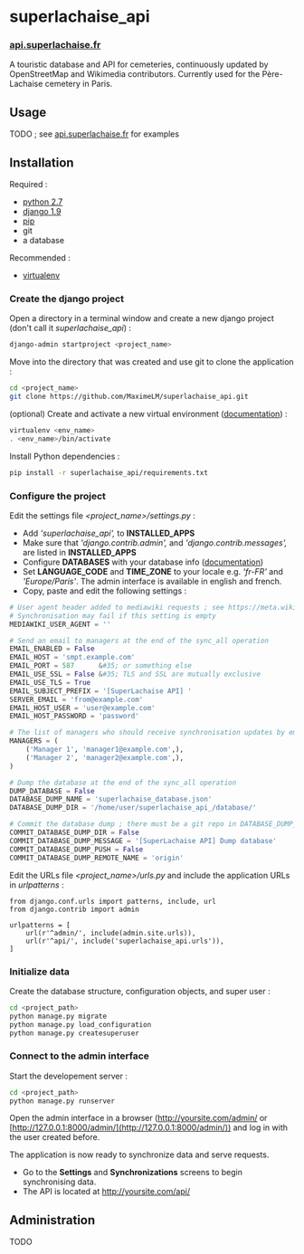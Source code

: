 # superlachaise_api

### [api.superlachaise.fr](https://api.superlachaise.fr)

A touristic database and API for cemeteries, continuously updated by OpenStreetMap and Wikimedia contributors. Currently used for the Père-Lachaise cemetery in Paris.

## Usage

TODO ; see [api.superlachaise.fr](https://api.superlachaise.fr) for examples

## Installation

Required :

 * [python 2.7](https://www.python.org)
 * [django 1.9](https://www.djangoproject.com)
 * [pip](https://pypi.python.org/pypi/pip)
 * git
 * a database
 
Recommended :

 * [virtualenv](https://pypi.python.org/pypi/virtualenv)

### Create the django project

Open a directory in a terminal window and create a new django project (don't call it *superlachaise_api*) :

```sh
django-admin startproject <project_name>
```

Move into the directory that was created and use git to clone the application :

```sh
cd <project_name>
git clone https://github.com/MaximeLM/superlachaise_api.git
```

(optional) Create and activate a new virtual environment ([documentation](https://virtualenv.pypa.io/en/latest/userguide.html)) :

```sh
virtualenv <env_name>
. <env_name>/bin/activate
```

Install Python dependencies :

```sh
pip install -r superlachaise_api/requirements.txt
```

### Configure the project

Edit the settings file *<project_name>/settings.py* :

 * Add *'superlachaise_api',* to **INSTALLED_APPS**
 * Make sure that *'django.contrib.admin',* and *'django.contrib.messages',* are listed in **INSTALLED_APPS**
 * Configure **DATABASES** with your database info ([documentation](https://docs.djangoproject.com/en/1.8/ref/settings/#databases))
 * Set **LANGUAGE_CODE** and **TIME_ZONE** to your locale e.g. *'fr-FR'* and *'Europe/Paris'*. The admin interface is available in english and french.
 * Copy, paste and edit the following settings :

```python
# User agent header added to mediawiki requests ; see https://meta.wikimedia.org/wiki/User-Agent_policy
# Synchronisation may fail if this setting is empty
MEDIAWIKI_USER_AGENT = ''

# Send an email to managers at the end of the sync_all operation
EMAIL_ENABLED = False
EMAIL_HOST = 'smpt.example.com'
EMAIL_PORT = 587      &#35; or something else
EMAIL_USE_SSL = False &#35; TLS and SSL are mutually exclusive
EMAIL_USE_TLS = True
EMAIL_SUBJECT_PREFIX = '[SuperLachaise API] '
SERVER_EMAIL = 'from@example.com'
EMAIL_HOST_USER = 'user@example.com'
EMAIL_HOST_PASSWORD = 'password'

# The list of managers who should receive synchronisation updates by email
MANAGERS = (
    ('Manager 1', 'manager1@example.com',),
    ('Manager 2', 'manager2@example.com',),
)

# Dump the database at the end of the sync_all operation
DUMP_DATABASE = False
DATABASE_DUMP_NAME = 'superlachaise_database.json'
DATABASE_DUMP_DIR = '/home/user/superlachaise_api_/database/'

# Commit the database dump ; there must be a git repo in DATABASE_DUMP_DIR
COMMIT_DATABASE_DUMP_DIR = False
COMMIT_DATABASE_DUMP_MESSAGE = '[SuperLachaise API] Dump database'
COMMIT_DATABASE_DUMP_PUSH = False
COMMIT_DATABASE_DUMP_REMOTE_NAME = 'origin'
```

Edit the URLs file *<project_name>/urls.py* and include the application URLs in *urlpatterns* :

```
from django.conf.urls import patterns, include, url
from django.contrib import admin

urlpatterns = [
    url(r'^admin/', include(admin.site.urls)),
    url(r'^api/', include('superlachaise_api.urls')),
]
```

### Initialize data

Create the database structure, configuration objects, and super user :

```sh
cd <project_path>
python manage.py migrate
python manage.py load_configuration
python manage.py createsuperuser
```

### Connect to the admin interface

Start the developement server :

```sh
cd <project_path>
python manage.py runserver
```

Open the admin interface in a browser (http://yoursite.com/admin/ or [http://127.0.0.1:8000/admin/](http://127.0.0.1:8000/admin/)) and log in with the user created before.

The application is now ready to synchronize data and serve requests.

 * Go to the **Settings** and **Synchronizations** screens to begin synchronising data.
 * The API is located at http://yoursite.com/api/

## Administration

TODO
